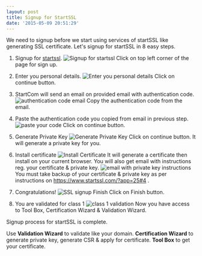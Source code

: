 ```yaml
---
layout: post
title: Signup for StartSSL
date: '2015-05-09 20:51:29'
---
```


We need to signup before we start using services of startSSL like generating SSL certificate.
Let's signup for startSSL in 8 easy steps.

1. Signup for [startssl](https://www.startssl.com).
![Signup for startssl](https://ashishapy-ghost.s3.amazonaws.com/2015/May/SSL_Signup-1431642461318.jpg)
Click on top left corner of the page for sign up.

2. Enter you personal details.
![Enter you personal details](https://ashishapy-ghost.s3.amazonaws.com/2015/May/2_SSL_PersonalDetails-1431192673990.jpg) Click on continue button.

3. StartCom will send an email on provided email with authentication code.
![authentication code email](https://ashishapy-ghost.s3.amazonaws.com/2015/May/3_SSLEmailVerify-1431193580485.jpg) Copy the authentication code from the email.

4. Paste the authentication code you copied from email in previous step.
![paste your code](https://ashishapy-ghost.s3.amazonaws.com/2015/May/3_SSL_verify-1431196264773.jpg) Click on continue button.

5. Generate Private Key
![Generate Private Key](https://ashishapy-ghost.s3.amazonaws.com/2015/May/4_SSL_PvtKey-1431196763899.jpg) Click on continue button. It will generate a private key for you.

6. Install certificate
![Install Certificate](https://ashishapy-ghost.s3.amazonaws.com/2015/May/5_SSL_Install-1431199588270.jpg) It will generate a certificate then install on your current browser.
You will also get email with instructions reg. your certificate & private key.
![email with private key instructions](https://ashishapy-ghost.s3.amazonaws.com/2015/May/4_SSLPvtemail-1431198504039.jpg) You must take backup of your certificate & private key as per instructions on https://www.startssl.com/?app=25#4 . 

7. Congratulations!
![SSL signup Finish](https://ashishapy-ghost.s3.amazonaws.com/2015/May/6_SSL_Finish-1431200025036.jpg) Click on Finish button.

8. You are validated for class 1
![class 1 validation](https://ashishapy-ghost.s3.amazonaws.com/2015/May/7_SSL-1431203073438.jpg) Now you have access to Tool Box, Certification Wizard & Validation Wizard.

Signup process for startSSL is complete.

Use **Validation Wizard** to validate like your domain.
**Certification Wizard** to generate private key, generate CSR & apply for certificate. 
**Tool Box** to get your certificate.

